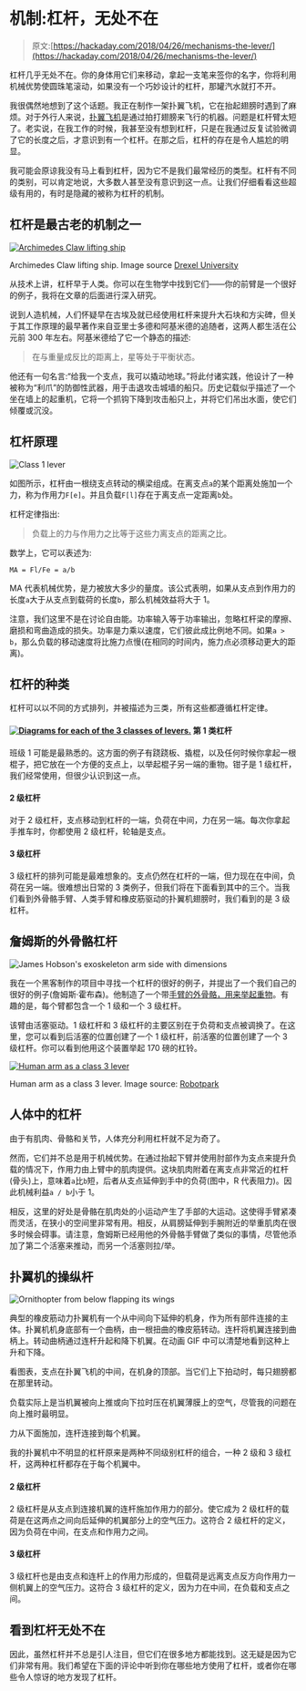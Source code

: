 # 机制:杠杆，无处不在

> 原文:[https://hackaday.com/2018/04/26/mechanisms-the-lever/](https://hackaday.com/2018/04/26/mechanisms-the-lever/)

杠杆几乎无处不在。你的身体用它们来移动，拿起一支笔来签你的名字，你将利用机械优势使圆珠笔滚动，如果没有一个巧妙设计的杠杆，那罐汽水就打不开。

我很偶然地想到了这个话题。我正在制作一架扑翼飞机，它在抬起翅膀时遇到了麻烦。对于外行人来说，[扑翼飞机](https://hackaday.com/2013/08/21/amazing-flight-of-a-3d-printed-rubber-band-powered-ornithopter/)是通过拍打翅膀来飞行的机器。问题是杠杆臂太短了。老实说，在我工作的时候，我甚至没有想到杠杆，只是在我通过反复试验微调了它的长度之后，才意识到有一个杠杆。在那之后，杠杆的存在是令人尴尬的明显。

我可能会原谅我没有马上看到杠杆，因为它不是我们最常经历的类型。杠杆有不同的类别，可以肯定地说，大多数人甚至没有意识到这一点。让我们仔细看看这些超级有用的，有时是隐藏的被称为杠杆的机制。

## 杠杆是最古老的机制之一

[![Archimedes Claw lifting ship](../Images/f702b341dcafac0d4d51277e8bc32a38.png)](https://hackaday.com/wp-content/uploads/2018/04/archimedes_claw_drexel_university.jpg)

Archimedes Claw lifting ship. Image source [Drexel University](https://www.math.nyu.edu/~crorres/Archimedes/Claw/models.html)

从技术上讲，杠杆早于人类。你可以在生物学中找到它们——你的前臂是一个很好的例子，我将在文章的后面进行深入研究。

说到人造机械，人们怀疑早在古埃及就已经使用杠杆来提升大石块和方尖碑，但关于其工作原理的最早著作来自亚里士多德和阿基米德的追随者，这两人都生活在公元前 300 年左右。阿基米德给了它一个静态的描述:

> 在与重量成反比的距离上，星等处于平衡状态。

他还有一句名言:“给我一个支点，我可以撬动地球。”将此付诸实践，他设计了一种被称为“利爪”的防御性武器，用于击退攻击城墙的船只。历史记载似乎描述了一个坐在墙上的起重机，它将一个抓钩下降到攻击船只上，并将它们吊出水面，使它们倾覆或沉没。

## 杠杆原理

![Class 1 lever](../Images/04384706e177f2c83b0fc44aafa9b912.png)

如图所示，杠杆由一根绕支点转动的横梁组成。在离支点`a`的某个距离处施加一个力，称为作用力`F[e]`。并且负载`F[l]`存在于离支点一定距离`b`处。

杠杆定律指出:

> 负载上的力与作用力之比等于这些力离支点的距离之比。

数学上，它可以表述为:

```
MA = Fl/Fe = a/b

```

MA 代表机械优势，是力被放大多少的量度。该公式表明，如果从支点到作用力的长度`a`大于从支点到载荷的长度`b`，那么机械效益将大于 1。

注意，我们这里不是在讨论自由能。功率输入等于功率输出，忽略杠杆梁的摩擦、磨损和弯曲造成的损失。功率是力乘以速度，它们彼此成比例地不同。如果`a > b`，那么负载的移动速度将比施力点慢(在相同的时间内，施力点必须移动更大的距离)。

## 杠杆的种类

杠杆可以以不同的方式排列，并被描述为三类，所有这些都遵循杠杆定律。

#### [![Diagrams for each of the 3 classes of levers.](../Images/e93ed44bcea5ab1c78680044b71cc961.png)](https://hackaday.com/wp-content/uploads/2018/04/lever_classes1.png) 第 1 类杠杆

班级 1 可能是最熟悉的。这方面的例子有跷跷板、撬棍，以及任何时候你拿起一根棍子，把它放在一个方便的支点上，以举起棍子另一端的重物。钳子是 1 级杠杆，我们经常使用，但很少认识到这一点。

#### 2 级杠杆

对于 2 级杠杆，支点移动到杠杆的一端，负荷在中间，力在另一端。每次你拿起手推车时，你都使用 2 级杠杆，轮轴是支点。

#### 3 级杠杆

3 级杠杆的排列可能是最难想象的。支点仍然在杠杆的一端，但力现在在中间，负荷在另一端。很难想出日常的 3 类例子，但我们将在下面看到其中的三个。当我们看到外骨骼手臂、人类手臂和橡皮筋驱动的扑翼机翅膀时，我们看到的是 3 级杠杆。

## 詹姆斯的外骨骼杠杆

![James Hobson's exoskeleton arm side with dimensions](../Images/a01cbe75de2532a947422dc920037933.png)

我在一个黑客制作的项目中寻找一个杠杆的很好的例子，并提出了一个我们自己的很好的例子(詹姆斯·霍布森)。他制造了一个带[手臂的外骨骼，用来举起重物](https://hackaday.com/2014/08/30/homemade-superhero-james-diy-exoskeleton/)。有趣的是，每个臂都包含一个 1 级和一个 3 级杠杆。

该臂由活塞驱动。1 级杠杆和 3 级杠杆的主要区别在于负荷和支点被调换了。在这里，您可以看到后活塞的位置创建了一个 1 级杠杆，前活塞的位置创建了一个 3 级杠杆。你可以看到他用这个装置举起 170 磅的杠铃。

[![Human arm as a class 3 lever](../Images/e738f6adc6c9e2852da8c5b014ba7006.png)](https://hackaday.com/wp-content/uploads/2018/04/lever_in_human_arm2.png)

Human arm as a class 3 lever. Image source: [Robotpark](http://www.robotpark.com/academy/robotic-mechanisms-levers/)

## 人体中的杠杆

由于有肌肉、骨骼和关节，人体充分利用杠杆就不足为奇了。

然而，它们并不总是用于机械优势。在通过抬起下臂并使用肘部作为支点来提升负载的情况下，作用力由上臂中的肌肉提供。这块肌肉附着在离支点非常近的杠杆(骨头)上，意味着`a`比`b`短，后者从支点延伸到手中的负荷(图中，R 代表阻力)。因此机械利益`a / b`小于 1。

相反，这里的好处是骨骼在肌肉处的小运动产生了手部的大运动。这使得手臂紧凑而灵活，在狭小的空间里非常有用。相反，从肩膀延伸到手腕附近的举重肌肉在很多时候会碍事。请注意，詹姆斯已经用他的外骨骼手臂做了类似的事情，尽管他添加了第二个活塞来推动，而另一个活塞则拉/举。

## 扑翼机的操纵杆

![Ornithopter from below flapping its wings](../Images/6993035f8ba16b7a55c8ea892d07de86.png)

典型的橡皮筋动力扑翼机有一个从中间向下延伸的机身，作为所有部件连接的主体。扑翼机机身底部有一个曲柄，由一根扭曲的橡皮筋转动。连杆将机翼连接到曲柄上。转动曲柄通过连杆升起和降下机翼。在动画 GIF 中可以清楚地看到这种上升和下降。

看图表，支点在扑翼飞机的中间，在机身的顶部。当它们上下拍动时，每只翅膀都在那里转动。

负载实际上是当机翼被向上推或向下拉时压在机翼薄膜上的空气，尽管我的问题在向上推时最明显。

力从下面施加，连杆连接到每个机翼。

我的扑翼机中不明显的杠杆原来是两种不同级别杠杆的组合，一种 2 级和 3 级杠杆，这两种杠杆都存在于每个机翼中。

#### 2 级杠杆

2 级杠杆是从支点到连接机翼的连杆施加作用力的部分。使它成为 2 级杠杆的载荷是在这两点之间向后延伸的机翼部分上的空气压力。这符合 2 级杠杆的定义，因为负荷在中间，在支点和作用力之间。

#### 3 级杠杆

3 级杠杆也是由支点和连杆上的作用力形成的，但载荷是远离支点反方向作用力一侧机翼上的空气压力。这符合 3 级杠杆的定义，因为力在中间，在负载和支点之间。

## 看到杠杆无处不在

因此，虽然杠杆并不总是引人注目，但它们在很多地方都能找到。这无疑是因为它们非常有用。我们希望在下面的评论中听到你在哪些地方使用了杠杆，或者你在哪些令人惊讶的地方发现了杠杆。